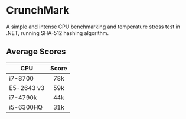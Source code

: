 # CrunchMark
A simple and intense CPU benchmarking and temperature stress test in .NET, running SHA-512 hashing algorithm.

## Average Scores
|CPU                |Score  |
| ----------------- |:-----:|
|i7-8700            |78k    |
|E5-2643 v3         |59k    |
|i7-4790k           |44k    |
|i5-6300HQ          |31k    |
```
